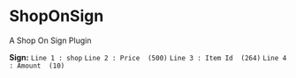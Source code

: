 # ShopOnSign
A Shop On Sign Plugin

**Sign:**
```Line 1 : shop```
```Line 2 : Price  (500)```
```Line 3 : Item Id  (264)```
```Line 4 : Amount  (10)```

